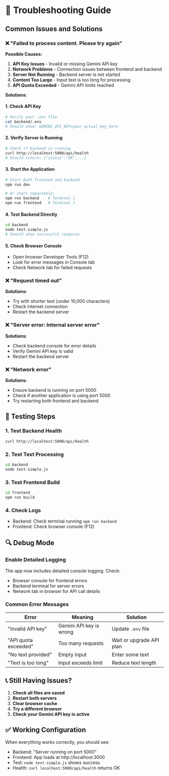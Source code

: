 # 🔧 Troubleshooting Guide

## Common Issues and Solutions

### ❌ "Failed to process content. Please try again"

**Possible Causes:**
1. **API Key Issues** - Invalid or missing Gemini API key
2. **Network Problems** - Connection issues between frontend and backend
3. **Server Not Running** - Backend server is not started
4. **Content Too Large** - Input text is too long for processing
5. **API Quota Exceeded** - Gemini API limits reached

**Solutions:**

#### 1. Check API Key
```bash
# Verify your .env file
cat backend/.env
# Should show: GEMINI_API_KEY=your_actual_key_here
```

#### 2. Verify Server is Running
```bash
# Check if backend is running
curl http://localhost:5000/api/health
# Should return: {"status":"OK",...}
```

#### 3. Start the Application
```bash
# Start both frontend and backend
npm run dev

# Or start separately:
npm run backend    # Terminal 1
npm run frontend   # Terminal 2
```

#### 4. Test Backend Directly
```bash
cd backend
node test-simple.js
# Should show successful response
```

#### 5. Check Browser Console
- Open browser Developer Tools (F12)
- Look for error messages in Console tab
- Check Network tab for failed requests

### ❌ "Request timed out"

**Solutions:**
- Try with shorter text (under 10,000 characters)
- Check internet connection
- Restart the backend server

### ❌ "Server error: Internal server error"

**Solutions:**
- Check backend console for error details
- Verify Gemini API key is valid
- Restart the backend server

### ❌ "Network error"

**Solutions:**
- Ensure backend is running on port 5000
- Check if another application is using port 5000
- Try restarting both frontend and backend

## 🧪 Testing Steps

### 1. Test Backend Health
```bash
curl http://localhost:5000/api/health
```

### 2. Test Text Processing
```bash
cd backend
node test-simple.js
```

### 3. Test Frontend Build
```bash
cd frontend
npm run build
```

### 4. Check Logs
- Backend: Check terminal running `npm run backend`
- Frontend: Check browser console (F12)

## 🔍 Debug Mode

### Enable Detailed Logging
The app now includes detailed console logging. Check:
- Browser console for frontend errors
- Backend terminal for server errors
- Network tab in browser for API call details

### Common Error Messages

| Error | Meaning | Solution |
|-------|---------|----------|
| "Invalid API key" | Gemini API key is wrong | Update `.env` file |
| "API quota exceeded" | Too many requests | Wait or upgrade API plan |
| "No text provided" | Empty input | Enter some text |
| "Text is too long" | Input exceeds limit | Reduce text length |

## 📞 Still Having Issues?

1. **Check all files are saved**
2. **Restart both servers**
3. **Clear browser cache**
4. **Try a different browser**
5. **Check your Gemini API key is active**

## ✅ Working Configuration

When everything works correctly, you should see:
- Backend: "Server running on port 5000"
- Frontend: App loads at http://localhost:3000
- Test: `node test-simple.js` shows success
- Health: `curl localhost:5000/api/health` returns OK